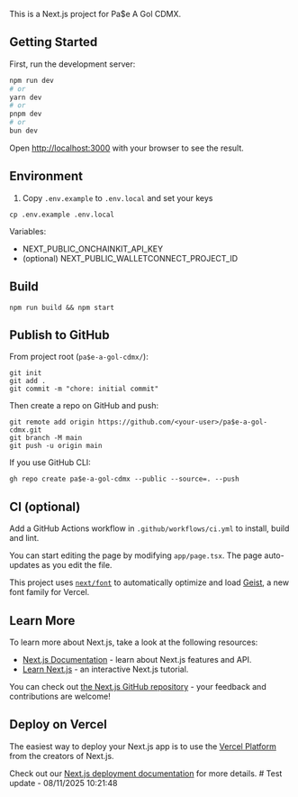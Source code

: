 This is a Next.js project for Pa$e A Gol CDMX.

## Getting Started

First, run the development server:

```bash
npm run dev
# or
yarn dev
# or
pnpm dev
# or
bun dev
```

Open [http://localhost:3000](http://localhost:3000) with your browser to see the result.

## Environment

1) Copy `.env.example` to `.env.local` and set your keys
```
cp .env.example .env.local
```
Variables:
- NEXT_PUBLIC_ONCHAINKIT_API_KEY
- (optional) NEXT_PUBLIC_WALLETCONNECT_PROJECT_ID

## Build
```
npm run build && npm start
```

## Publish to GitHub
From project root (`pa$e-a-gol-cdmx/`):
```
git init
git add .
git commit -m "chore: initial commit"
```
Then create a repo on GitHub and push:
```
git remote add origin https://github.com/<your-user>/pa$e-a-gol-cdmx.git
git branch -M main
git push -u origin main
```

If you use GitHub CLI:
```
gh repo create pa$e-a-gol-cdmx --public --source=. --push
```

## CI (optional)
Add a GitHub Actions workflow in `.github/workflows/ci.yml` to install, build and lint.

You can start editing the page by modifying `app/page.tsx`. The page auto-updates as you edit the file.

This project uses [`next/font`](https://nextjs.org/docs/app/building-your-application/optimizing/fonts) to automatically optimize and load [Geist](https://vercel.com/font), a new font family for Vercel.

## Learn More

To learn more about Next.js, take a look at the following resources:

- [Next.js Documentation](https://nextjs.org/docs) - learn about Next.js features and API.
- [Learn Next.js](https://nextjs.org/learn) - an interactive Next.js tutorial.

You can check out [the Next.js GitHub repository](https://github.com/vercel/next.js) - your feedback and contributions are welcome!

## Deploy on Vercel

The easiest way to deploy your Next.js app is to use the [Vercel Platform](https://vercel.com/new?utm_medium=default-template&filter=next.js&utm_source=create-next-app&utm_campaign=create-next-app-readme) from the creators of Next.js.

Check out our [Next.js deployment documentation](https://nextjs.org/docs/app/building-your-application/deploying) for more details.
#   T e s t   u p d a t e   -   0 8 / 1 1 / 2 0 2 5   1 0 : 2 1 : 4 8  
 